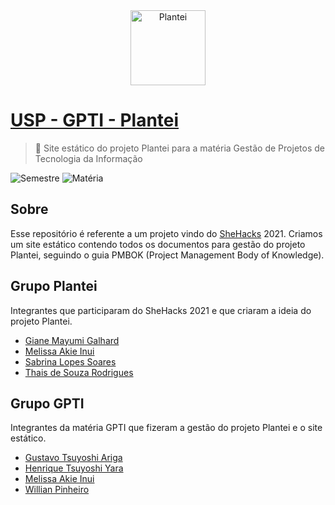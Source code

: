 <div align="center">
  <img alt="Plantei" width="120" src="https://user-images.githubusercontent.com/86596621/193365318-5036970e-17d2-4641-af1f-5ff89f17c2e9.png">
</div>
 
# [USP - GPTI - Plantei](https://willpinha.github.io/usp-gpti-plantei)
 
> 🌳 Site estático do projeto Plantei para a matéria Gestão de Projetos de Tecnologia da Informação

![Semestre](https://img.shields.io/badge/semestre-6sem--2022-success)
![Matéria](https://img.shields.io/badge/mat%C3%A9ria-ACH2027--GPTI-green)

## Sobre

Esse repositório é referente a um projeto vindo do [SheHacks](https://shehacks.xyz) 2021. Criamos um site estático contendo todos os documentos para
gestão do projeto Plantei, seguindo o guia PMBOK (Project Management Body of Knowledge).

## Grupo Plantei

Integrantes que participaram do SheHacks 2021 e que criaram a ideia do projeto Plantei.

- [Giane Mayumi Galhard](https://github.com/Anemaygi)
- [Melissa Akie Inui](https://github.com/mee-akie)
- [Sabrina Lopes Soares](https://github.com/sabslopes)
- [Thais de Souza Rodrigues](https://github.com/thatarocket)

## Grupo GPTI

Integrantes da matéria GPTI que fizeram a gestão do projeto Plantei e o site estático.

- [Gustavo Tsuyoshi Ariga](https://github.com/T16K)
- [Henrique Tsuyoshi Yara](https://github.com/HTsuyoshi)
- [Melissa Akie Inui](https://github.com/mee-akie)
- [Willian Pinheiro](https://github.com/willpinha)
